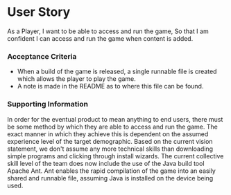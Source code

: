 # User Story
As a Player,
I want to be able to access and run the game,
So that I am confident I can access and run the game when content is added.


### Acceptance Criteria
- When a build of the game is released, a single runnable file is created which allows the player to play the game.
- A note is made in the README as to where this file can be found.


### Supporting Information
In order for the eventual product to mean anything to end users, there must be some method by which they are able to access and run the game. The exact manner in which they achieve this is dependent on the assumed experience level of the target demographic. Based on the current vision statement, we don't assume any more technical skills than downloading simple programs and clicking through install wizards. The current collective skill level of the team does now include the use of the Java build tool Apache Ant. Ant enables the rapid compilation of the game into an easily shared and runnable file, assuming Java is installed on the device being used.